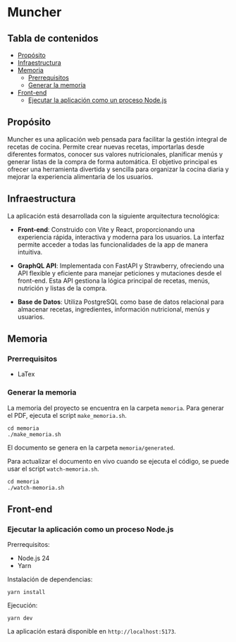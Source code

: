 # Muncher

## Tabla de contenidos

- [Propósito](#propósito)
- [Infraestructura](#infraestructura)
- [Memoria](#memoria)
  - [Prerrequisitos](#prerrequisitos)
  - [Generar la memoria](#generar-la-memoria)
- [Front-end](#front-end)
  - [Ejecutar la aplicación como un proceso Node.js](#ejecutar-la-aplicación-como-un-proceso-nodejs)

## Propósito

Muncher es una aplicación web pensada para facilitar la gestión integral de recetas de cocina. Permite crear nuevas recetas, importarlas desde diferentes formatos, conocer sus valores nutricionales, planificar menús y generar listas de la compra de forma automática. El objetivo principal es ofrecer una herramienta divertida y sencilla para organizar la cocina diaria y mejorar la experiencia alimentaria de los usuarios.

## Infraestructura

La aplicación está desarrollada con la siguiente arquitectura tecnológica:

- **Front-end**: Construido con Vite y React, proporcionando una experiencia rápida, interactiva y moderna para los usuarios. La interfaz permite acceder a todas las funcionalidades de la app de manera intuitiva.

- **GraphQL API**: Implementada con FastAPI y Strawberry, ofreciendo una API flexible y eficiente para manejar peticiones y mutaciones desde el front-end. Esta API gestiona la lógica principal de recetas, menús, nutrición y listas de la compra.

- **Base de Datos**: Utiliza PostgreSQL como base de datos relacional para almacenar recetas, ingredientes, información nutricional, menús y usuarios.

## Memoria

### Prerrequisitos

- LaTex

### Generar la memoria

La memoria del proyecto se encuentra en la carpeta `memoria`. Para generar el PDF, ejecuta el script `make_memoria.sh`.

```
cd memoria
./make_memoria.sh
```

El documento se genera en la carpeta `memoria/generated`.

Para actualizar el documento en vivo cuando se ejecuta el código, se puede usar el script `watch-memoria.sh`.

```
cd memoria
./watch-memoria.sh
```

## Front-end

### Ejecutar la aplicación como un proceso Node.js

Prerrequisitos:

- Node.js 24
- Yarn

Instalación de dependencias:

```
yarn install
```

Ejecución:

```
yarn dev
```

La aplicación estará disponible en `http://localhost:5173`.